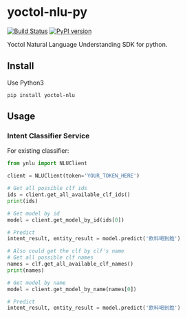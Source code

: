 # yoctol-nlu-py
[![Build Status](https://travis-ci.org/Yoctol/yoctol-nlu-py.svg?branch=master)](https://travis-ci.org/Yoctol/yoctol-nlu-py)
[![PyPI version](https://badge.fury.io/py/yoctol-nlu.svg)](https://badge.fury.io/py/yoctol-nlu)

Yoctol Natural Language Understanding SDK for python.

## Install
Use Python3
```
pip install yoctol-nlu
```

## Usage

### Intent Classifier Service

For existing classifier:
```python
from ynlu import NLUClient

client = NLUClient(token='YOUR_TOKEN_HERE')

# Get all possible clf ids
ids = client.get_all_available_clf_ids()
print(ids)

# Get model by id
model = client.get_model_by_id(ids[0])

# Predict
intent_result, entity_result = model.predict('飲料喝到飽')

# Also could get the clf by clf's name
# Get all possible clf names
names = clf.get_all_available_clf_names()
print(names)

# Get model by name
model = client.get_model_by_name(names[0])

# Predict
intent_result, entity_result = model.predict('飲料喝到飽')
```
